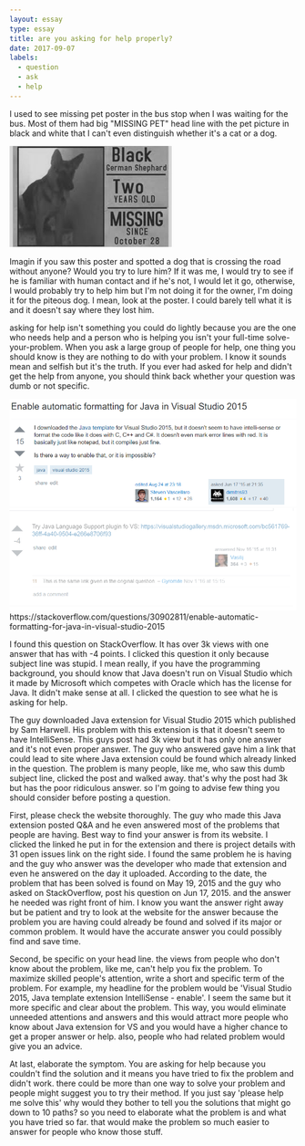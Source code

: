 ```yaml
---
layout: essay
type: essay
title: are you asking for help properly?
date: 2017-09-07
labels:
  - question
  - ask
  - help
---
```


  I used to see missing pet poster in the bus stop when I was waiting for the bus. Most of them had big "MISSING PET" head line with the pet picture in black and white that I can't even distinguish whether it's a cat or a dog.  
  
  <img class="ui image" src="../images/missing_dog.jpg">
  
  Imagin if you saw this poster and spotted a dog that is crossing the road without anyone? Would you try to lure him? If it was me, I would try to see if he is familiar with human contact and if he's not, I would let it go, otherwise, I would probably try to help him but I'm not doing it for the owner, I'm doing it for the piteous dog.  I mean, look at the poster. I could barely tell what it is and it doesn't say where they lost him.
  
asking for help isn't something you could do lightly because you are the one who needs help and a person who is helping you isn't your full-time solve-your-problem. When you ask a large group of people for help, one thing you should know is they are nothing to do with your problem. I know it sounds mean and selfish but it's the truth. If you ever had asked for help and didn't get the help from anyone, you should think back whether your question was dumb or not specific. 

<img class="ui image" src="../images/question1.png">
<img class="ui image" src="../images/question2.png">
https://stackoverflow.com/questions/30902811/enable-automatic-formatting-for-java-in-visual-studio-2015


I found this question on StackOverflow. It has over 3k views with one answer that has with -4 points. I clicked this question it only because subject line was stupid. I mean really, if you have the programming background, you should know that Java doesn't run on Visual Studio which it made by Microsoft which competes with Oracle which has the license for Java. It didn't make sense at all. I clicked the question to see what he is asking for help.

The guy downloaded Java extension for Visual Studio 2015 which published by Sam Harwell. His problem with this extension is that it doesn't seem to have IntelliSense. This guys post had 3k view but it has only one answer and it's not even proper answer. The guy who answered gave him a link that could lead to site where Java extension could be found which already linked in the question. The problem is many people, like me, who saw this dumb subject line, clicked the post and walked away. that's why the post had 3k but has the poor ridiculous answer. so I'm going to advise few thing you should consider before posting a question.

First, please check the website thoroughly. The guy who made this Java extension posted Q&A and he even answered most of the problems that people are having. Best way to find your answer is from its website. I clicked the linked he put in for the extension and there is project details with 31 open issues link on the right side. I found the same problem he is having and the guy who answer was the developer who made that extension and even he answered on the day it uploaded. According to the date, the problem that has been solved is found on May 19, 2015 and the guy who asked on StackOverflow, post his question on Jun 17, 2015. and the answer he needed was right front of him. I know you want the answer right away but be patient and try to look at the website for the answer because the problem you are having could already be found and solved if its major or common problem. It would have the accurate answer you could possibly find and save time.

Second, be specific on your head line. the views from people who don't know about the problem, like me, can't help you fix the problem. To maximize skilled people's attention, write a short and specific term of the problem. For example, my headline for the problem would be 'Visual Studio 2015, Java template extension IntelliSense - enable'. I seem the same but it more specific and clear about the problem. This way, you would eliminate unneeded attentions and answers and this would attract more people who know about Java extension for VS and you would have a higher chance to get a proper answer or help. also, people who had related problem would give you an advice. 

At last, elaborate the symptom. You are asking for help because you couldn't find the solution and it means you have tried to fix the problem and didn't work. there could be more than one way to solve your problem and people might suggest you to try their method. If you just say 'please help me solve this' why would they bother to tell you the solutions that might go down to 10 paths? so you need to elaborate what the problem is and what you have tried so far. that would make the problem so much easier to answer for people who know those stuff. 
